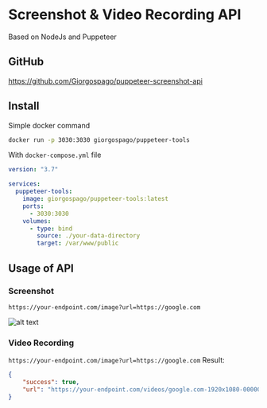 # Screenshot & Video Recording API
Based on NodeJs and Puppeteer

## GitHub
https://github.com/Giorgospago/puppeteer-screenshot-api

## Install
Simple docker command
```sh
docker run -p 3030:3030 giorgospago/puppeteer-tools
```

With `docker-compose.yml` file

```yml
version: "3.7"

services:
  puppeteer-tools:
    image: giorgospago/puppeteer-tools:latest
    ports:
      - 3030:3030
    volumes:
      - type: bind
        source: ./your-data-directory
        target: /var/www/public
```

## Usage of API
### Screenshot
`https://your-endpoint.com/image?url=https://google.com`

![alt text](https://upload.wikimedia.org/wikipedia/commons/thumb/b/bc/Google_Videos_Homepage_Search_Engine_Screenshot.png/640px-Google_Videos_Homepage_Search_Engine_Screenshot.png)

### Video Recording
`https://your-endpoint.com/image?url=https://google.com`
Result:
```json
{
    "success": true,
    "url": "https://your-endpoint.com/videos/google.com-1920x1080-00000-000-000-000-0000000.mp4"
}
```
